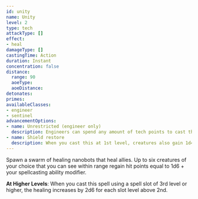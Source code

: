 ```yaml
---
id: unity
name: Unity
level: 2
type: tech
attackType: []
effect:
- heal
damageType: []
castingTime: Action
duration: Instant
concentration: false
distance:
  range: 90
  aoeType: 
  aoeDistance: 
detonates: 
primes: 
availableClasses:
- engineer
- sentinel
advancementOptions:
- name: Unrestricted (engineer only)
  description: Engineers can spend any amount of tech points to cast this spell. They are not limited by their Tech Point Limit column.
- name: Shield restore
  description: When you cast this at 1st level, creatures also gain 1d4 shield points. This increases by 1d4 for each spell slot above the 2nd.
---
```

Spawn a swarm of healing nanobots that heal allies. Up to six creatures of your choice that you can see within range
regain hit points equal to 1d6 + your spellcasting ability modifier.

__At Higher Levels__: When you cast this spell using a spell slot of 3rd level or higher, the healing increases
by 2d6 for each slot level above 2nd.
